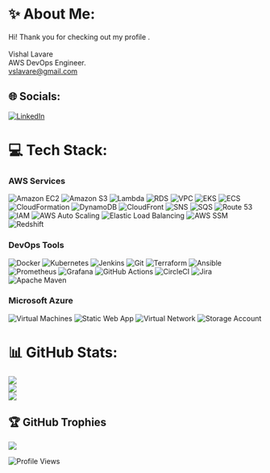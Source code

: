 # ✨ About Me:
Hi! Thank you for checking out my profile .
<br><br> Vishal Lavare<br>
         AWS DevOps Engineer.<br>
         vslavare@gmail.com
## 🌐 Socials:
[![LinkedIn](https://img.shields.io/badge/LinkedIn-%230077B5.svg?logo=linkedin&logoColor=white)](https://www.linkedin.com/in/vishal-lavare-117715285)

# 💻 Tech Stack:
  
### **AWS Services**
![Amazon EC2](https://img.shields.io/badge/EC2-%23FF9900.svg?style=plastic&logo=amazon-aws&logoColor=white) ![Amazon S3](https://img.shields.io/badge/S3-%23FF9900.svg?style=plastic&logo=amazon-s3&logoColor=white) ![Lambda](https://img.shields.io/badge/Lambda-%23FF9900.svg?style=plastic&logo=aws-lambda&logoColor=white) ![RDS](https://img.shields.io/badge/RDS-%23FF9900.svg?style=plastic&logo=amazon-rds&logoColor=white) ![VPC](https://img.shields.io/badge/VPC-%23FF9900.svg?style=plastic&logo=amazon-vpc&logoColor=white) ![EKS](https://img.shields.io/badge/EKS-%23FF9900.svg?style=plastic&logo=amazon-EKS&logoColor=white) ![ECS](https://img.shields.io/badge/ECS-%23FF9900.svg?style=plastic&logo=amazon-ECS&logoColor=white) ![CloudFormation](https://img.shields.io/badge/CloudFormation-%23FF9900.svg?style=plastic&logo=amazon-aws&logoColor=white) ![DynamoDB](https://img.shields.io/badge/DynamoDB-%23FF9900.svg?style=plastic&logo=amazon-dynamodb&logoColor=white) ![CloudFront](https://img.shields.io/badge/CloudFront-%23FF9900.svg?style=plastic&logo=amazon-cloudfront&logoColor=white) ![SNS](https://img.shields.io/badge/SNS-%23FF9900.svg?style=plastic&logo=amazon-sns&logoColor=white) ![SQS](https://img.shields.io/badge/SQS-%23FF9900.svg?style=plastic&logo=amazon-sqs&logoColor=white) ![Route 53](https://img.shields.io/badge/Route_53-%23FF9900.svg?style=plastic&logo=amazon-route53&logoColor=white) ![IAM](https://img.shields.io/badge/IAM-%23FF9900.svg?style=plastic&logo=amazon-iam&logoColor=white) ![AWS Auto Scaling](https://img.shields.io/badge/Auto_Scaling-%23FF9900.svg?style=plastic&logo=amazon-autoscaling&logoColor=white) ![Elastic Load Balancing](https://img.shields.io/badge/ELB-%23FF9900.svg?style=plastic&logo=amazon-elb&logoColor=white) ![AWS SSM](https://img.shields.io/badge/SSM-%23FF9900.svg?style=plastic&logo=amazon-ssm&logoColor=white) ![Redshift](https://img.shields.io/badge/Redshift-%23FF9900.svg?style=plastic&logo=amazon-redshift&logoColor=white)

### **DevOps Tools**
![Docker](https://img.shields.io/badge/Docker-%230db7ed.svg?style=plastic&logo=docker&logoColor=white) ![Kubernetes](https://img.shields.io/badge/Kubernetes-%23326ce5.svg?style=plastic&logo=kubernetes&logoColor=white) ![Jenkins](https://img.shields.io/badge/Jenkins-%23D24939.svg?style=plastic&logo=jenkins&logoColor=white) ![Git](https://img.shields.io/badge/Git-%23F05033.svg?style=plastic&logo=git&logoColor=white) ![Terraform](https://img.shields.io/badge/Terraform-%235835CC.svg?style=plastic&logo=terraform&logoColor=white) ![Ansible](https://img.shields.io/badge/Ansible-%23EE0000.svg?style=plastic&logo=ansible&logoColor=white) ![Prometheus](https://img.shields.io/badge/Prometheus-%23E6522C.svg?style=plastic&logo=prometheus&logoColor=white) ![Grafana](https://img.shields.io/badge/Grafana-%23F46800.svg?style=plastic&logo=grafana&logoColor=white) ![GitHub Actions](https://img.shields.io/badge/GitHub_Actions-%232671E5.svg?style=plastic&logo=githubactions&logoColor=white) ![CircleCI](https://img.shields.io/badge/CircleCI-%2332A92F.svg?style=plastic&logo=circleci&logoColor=white) ![Jira](https://img.shields.io/badge/Jira-%230db7ed.svg?style=plastic&logo=Jira&logoColor=white) ![Apache Maven](https://img.shields.io/badge/Maven-%23C71A36.svg?style=plastic&logo=apache-maven&logoColor=white)

### **Microsoft Azure**
![Virtual Machines](https://img.shields.io/badge/Virtual%20Machines-%23FF9900.svg?style=plastic&logo=azure)
![Static Web App](https://img.shields.io/badge/Static%20Web%20App-%235835CC.svg?style=plastic&logo=microsoftazure)
![Virtual Network](https://img.shields.io/badge/Virtual%20Network-%23FF9900.svg?style=plastic&logo=azure)
![Storage Account](https://img.shields.io/badge/Storage%20Account-%235835CC.svg?style=plastic&logo=microsoftazure)

# 📊 GitHub Stats:
![](https://github-readme-stats.vercel.app/api?username=vishalLavare&theme=dark&hide_border=false&include_all_commits=false&count_private=false)<br/>
![](https://github-readme-streak-stats.herokuapp.com/?user=vishalLavare&theme=dark&hide_border=false)<br/>
![](https://github-readme-stats.vercel.app/api/top-langs/?username=vishalLavare&theme=dark&hide_border=false&include_all_commits=false&count_private=false&layout=compact)

## 🏆 GitHub Trophies
![](https://github-profile-trophy.vercel.app/?username=vishalLavare&theme=gruvbox&no-frame=false&no-bg=true&margin-w=4)

![Profile Views](https://komarev.com/ghpvc/?username=vishalLavare&color=blue)


<!-- Proudly created with GPRM ( https://gprm.itsvg.in ) -->
